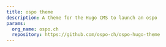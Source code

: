 ```yaml
---
title: ospo theme
description: A theme for the Hugo CMS to launch an ospo
params:
  org_name: ospo.ch
  repository: https://github.com/ospo-ch/ospo-hugo-theme
---
```

